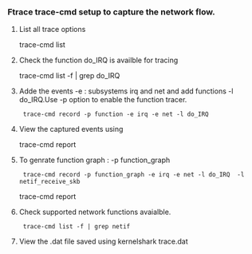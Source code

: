 
### Ftrace trace-cmd setup to capture the network flow.

 1. List all trace options
 
	trace-cmd list
   
 2. Check the function do_IRQ is availble for tracing
 
	trace-cmd list -f | grep do_IRQ

 3. Adde the events -e : subsystems irq and net and add functions -l do_IRQ.Use -p option to enable the function tracer.
 
     	 trace-cmd record -p function -e irq -e net -l do_IRQ

 4. View the captured events using 
 
	 trace-cmd report

 5. To genrate function graph : -p function_graph
 
         trace-cmd record -p function_graph -e irq -e net -l do_IRQ  -l netif_receive_skb
   	 trace-cmd report

 6. Check supported network functions avaialble.
 
         trace-cmd list -f | grep netif
   
 7. View the .dat file saved using kernelshark trace.dat 


